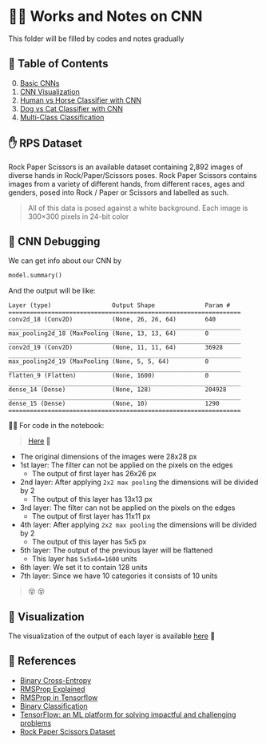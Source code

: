 # 👩‍💻 Works and Notes on CNN
This folder will be filled by codes and notes gradually

## 🧐 Table of Contents
0. [Basic CNNs](./0-CNN.ipynb)
1. [CNN Visualization](./1-CNNVisualization.ipynb)
2. [Human vs Horse Classifier with CNN](./2-HorseHumanClassifier.ipynb)
3. [Dog vs Cat Classifier with CNN](./3-DogCatClassifier.ipynb) 
4. [Multi-Class Classification](./4-MultiClassRPS.ipynb) 

## ✋ RPS Dataset
Rock Paper Scissors is an available dataset containing 2,892 images of diverse hands in Rock/Paper/Scissors poses.
Rock Paper Scissors contains images from a variety of different hands, from different races, ages and genders, posed into Rock / Paper or Scissors and labelled as such.

> All of this data is posed against a white background. Each image is 300×300 pixels in 24-bit color

## 🐛 CNN Debugging

We can get info about our CNN by 
```python
model.summary()
``` 

And the output will be like:
``` 
Layer (type)                 Output Shape              Param #   
=================================================================
conv2d_18 (Conv2D)           (None, 26, 26, 64)        640       
_________________________________________________________________
max_pooling2d_18 (MaxPooling (None, 13, 13, 64)        0         
_________________________________________________________________
conv2d_19 (Conv2D)           (None, 11, 11, 64)        36928     
_________________________________________________________________
max_pooling2d_19 (MaxPooling (None, 5, 5, 64)          0         
_________________________________________________________________
flatten_9 (Flatten)          (None, 1600)              0         
_________________________________________________________________
dense_14 (Dense)             (None, 128)               204928    
_________________________________________________________________
dense_15 (Dense)             (None, 10)                1290      
=================================================================
``` 

👩‍💻 For code in the notebook:
> [Here](./0-CNN.ipynb) :feet:

* The original dimensions of the images were 28x28 px
* 1st layer: The filter can not be applied on the pixels on the edges 
  * The output of first layer has 26x26 px
* 2nd layer: After applying `2x2 max pooling` the dimensions will be divided by 2
  * The output of this layer has 13x13 px
* 3rd layer: The filter can not be applied on the pixels on the edges 
  * The output of first layer has 11x11 px
* 4th layer: After applying `2x2 max pooling` the dimensions will be divided by 2
  * The output of this layer has 5x5 px
* 5th layer: The output of the previous layer will be flattened
  * This layer has `5x5x64=1600` units
* 6th layer: We set it to contain 128 units
* 7th layer: Since we have 10 categories it consists of 10 units

> 😵 😵

## 👀 Visualization
The visualization of the output of each layer is available [here](./1-CNNVisualization.ipynb) 🔎


## 🧐 References
* [Binary Cross-Entropy](https://gombru.github.io/2018/05/23/cross_entropy_loss/)
* [RMSProp Explained](http://www.cs.toronto.edu/~tijmen/csc321/slides/lecture_slides_lec6.pdf)
* [RMSProp in Tensorflow](https://www.tensorflow.org/api_docs/python/tf/train/RMSPropOptimizer)
* [Binary Classification](https://www.youtube.com/watch?v=eqEc66RFY0I&t=6s)
* [TensorFlow: an ML platform for solving impactful and challenging problems](https://www.youtube.com/watch?v=NlpS-DhayQA)
* [Rock Paper Scissors Dataset](http://www.laurencemoroney.com/rock-paper-scissors-dataset/)

